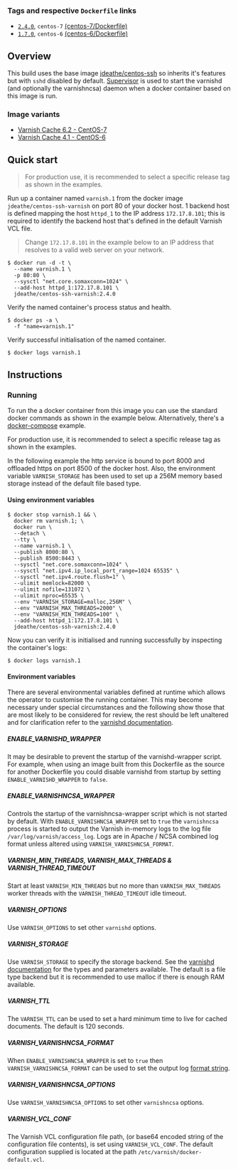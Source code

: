 ### Tags and respective `Dockerfile` links

- [`2.4.0`](https://github.com/jdeathe/centos-ssh-varnish/releases/tag/2.4.0), `centos-7` [(centos-7/Dockerfile)](https://github.com/jdeathe/centos-ssh-varnish/blob/centos-7/Dockerfile)
- [`1.7.0`](https://github.com/jdeathe/centos-ssh-varnish/releases/tag/1.7.0), `centos-6` [(centos-6/Dockerfile)](https://github.com/jdeathe/centos-ssh-varnish/blob/centos-6/Dockerfile)

## Overview

This build uses the base image [jdeathe/centos-ssh](https://github.com/jdeathe/centos-ssh) so inherits it's features but with `sshd` disabled by default. [Supervisor](http://supervisord.org/) is used to start the varnishd (and optionally the varnishncsa) daemon when a docker container based on this image is run.

### Image variants

- [Varnish Cache 6.2 - CentOS-7](https://github.com/jdeathe/centos-ssh-varnish/blob/centos-7)
- [Varnish Cache 4.1 - CentOS-6](https://github.com/jdeathe/centos-ssh-varnish/blob/centos-6)

## Quick start

> For production use, it is recommended to select a specific release tag as shown in the examples.

Run up a container named `varnish.1` from the docker image `jdeathe/centos-ssh-varnish` on port 80 of your docker host. 1 backend host is defined mapping the host `httpd_1` to the IP address `172.17.8.101`; this is required to identify the backend host that's defined in the default Varnish VCL file.

> Change `172.17.8.101` in the example below to an IP address that resolves to a valid web server on your network.

```
$ docker run -d -t \
  --name varnish.1 \
  -p 80:80 \
  --sysctl "net.core.somaxconn=1024" \
  --add-host httpd_1:172.17.8.101 \
  jdeathe/centos-ssh-varnish:2.4.0
```

Verify the named container's process status and health.

```
$ docker ps -a \
  -f "name=varnish.1"
```

Verify successful initialisation of the named container.

```
$ docker logs varnish.1
```

## Instructions

### Running

To run the a docker container from this image you can use the standard docker commands as shown in the example below. Alternatively, there's a [docker-compose](https://github.com/jdeathe/centos-ssh-varnish/blob/centos-7/docker-compose.yml) example.

For production use, it is recommended to select a specific release tag as shown in the examples.

In the following example the http service is bound to port 8000 and offloaded https on port 8500 of the docker host. Also, the environment variable `VARNISH_STORAGE` has been used to set up a 256M memory based storage instead of the default file based type.

#### Using environment variables

```
$ docker stop varnish.1 && \
  docker rm varnish.1; \
  docker run \
  --detach \
  --tty \
  --name varnish.1 \
  --publish 8000:80 \
  --publish 8500:8443 \
  --sysctl "net.core.somaxconn=1024" \
  --sysctl "net.ipv4.ip_local_port_range=1024 65535" \
  --sysctl "net.ipv4.route.flush=1" \
  --ulimit memlock=82000 \
  --ulimit nofile=131072 \
  --ulimit nproc=65535 \
  --env "VARNISH_STORAGE=malloc,256M" \
  --env "VARNISH_MAX_THREADS=2000" \
  --env "VARNISH_MIN_THREADS=100" \
  --add-host httpd_1:172.17.8.101 \
  jdeathe/centos-ssh-varnish:2.4.0
```

Now you can verify it is initialised and running successfully by inspecting the container's logs:

```
$ docker logs varnish.1
```

#### Environment variables

There are several environmental variables defined at runtime which allows the operator to customise the running container. This may become necessary under special circumstances and the following show those that are most likely to be considered for review, the rest should be left unaltered and for clarification refer to the [varnishd documentation](https://www.varnish-cache.org/docs/4.1/index.html).

##### ENABLE_VARNISHD_WRAPPER

It may be desirable to prevent the startup of the varnishd-wrapper script. For example, when using an image built from this Dockerfile as the source for another Dockerfile you could disable varnishd from startup by setting `ENABLE_VARNISHD_WRAPPER` to `false`.

##### ENABLE_VARNISHNCSA_WRAPPER

Controls the startup of the varnishncsa-wrapper script which is not started by default. With `ENABLE_VARNISHNCSA_WRAPPER` set to `true` the `varnishncsa` process is started to output the Varnish in-memory logs to the log file `/var/log/varnish/access_log`. Logs are in Apache / NCSA combined log format unless altered using `VARNISH_VARNISHNCSA_FORMAT`.

##### VARNISH_MIN_THREADS, VARNISH_MAX_THREADS & VARNISH_THREAD_TIMEOUT

Start at least `VARNISH_MIN_THREADS` but no more than `VARNISH_MAX_THREADS` worker threads with the `VARNISH_THREAD_TIMEOUT` idle timeout.

##### VARNISH_OPTIONS

Use `VARNISH_OPTIONS` to set other `varnishd` options.

##### VARNISH_STORAGE

Use `VARNISH_STORAGE` to specify the storage backend. See the [varnishd documentation](https://varnish-cache.org/docs/4.1/reference/varnishd.html#storage-backend) for the types and parameters available. The default is a file type backend but it is recommended to use malloc if there is enough RAM available.

##### VARNISH_TTL

The `VARNISH_TTL` can be used to set a hard minimum time to live for cached documents. The default is 120 seconds.

##### VARNISH_VARNISHNCSA_FORMAT

When `ENABLE_VARNISHNCSA_WRAPPER` is set to `true` then `VARNISH_VARNISHNCSA_FORMAT` can be used to set the output log [format string](https://varnish-cache.org/docs/6.0/reference/varnishncsa.html#format).

##### VARNISH_VARNISHNCSA_OPTIONS

Use `VARNISH_VARNISHNCSA_OPTIONS` to set other `varnishncsa` options.

##### VARNISH_VCL_CONF

The Varnish VCL configuration file path, (or base64 encoded string of the configuration file contents), is set using `VARNISH_VCL_CONF`. The default configuration supplied is located at the path `/etc/varnish/docker-default.vcl`.
